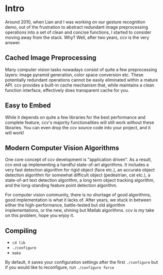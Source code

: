 Intro
=====

Around 2010, when Lian and I was working on our gesture recognition demo, out
of the frustration to abstract redundant image preprocessing operations into a
set of clean and concise functions, I started to consider moving away from the
stack. Why? Well, after two years, ccv is the very answer.

Cached Image Preprocessing
--------------------------

Many computer vision tasks nowadays consist of quite a few preprocessing
layers: image pyramid generation, color space conversion etc. These potentially
redundant operations cannot be easily eliminated within a mature API. ccv
provides a built-in cache mechanism that, while maintains a clean function
interface, effectively does transparent cache for you.

Easy to Embed
-------------

While it depends on quite a few libraries for the best performance and
complete feature, ccv's majority functionalities will still work without these
libraries. You can even drop the ccv source code into your project, and it will
work!

Modern Computer Vision Algorithms
---------------------------------

One core concept of ccv development is "application driven". As a result, ccv
end up implementing a handful state-of-art algorithms. It includes
a very fast detection algorithm for rigid object (face etc.), an accurate
object detection algorithm for somewhat difficult object (pedestrian, cat etc.),
a state-of-art text detection algorithm, a long term object tracking algorithm,
and the long-standing feature point detection algorithm.

For computer vision community, there is no shortage of good algorithms, good
implementation is what it lacks of. After years, we stuck in between either the
high-performance, battle-tested but old algorithm implementations, or the new,
shining but Matlab algorithms. ccv is my take on this problem, hope you enjoy
it.

Compiling
----------
  * `cd lib`
  * `./configure`
  * `make`

By default, it saves your configuration settings after the first `./configure`
but if you would like to reconfigure, run `./configure force`

